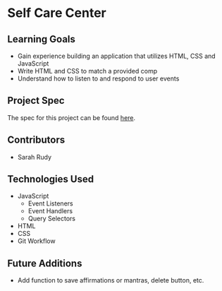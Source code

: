 # Self Care Center

## Learning Goals

- Gain experience building an application that utilizes HTML, CSS and JavaScript
- Write HTML and CSS to match a provided comp
- Understand how to listen to and respond to user events

## Project Spec

The spec for this project can be found [here](https://frontend.turing.io/projects/module-1/self-care-center.html).

## Contributors

- Sarah Rudy

## Technologies Used

- JavaScript
    - Event Listeners
    - Event Handlers
    - Query Selectors
- HTML
- CSS
- Git Workflow

## Future Additions

 - Add function to save affirmations or mantras, delete button, etc.
